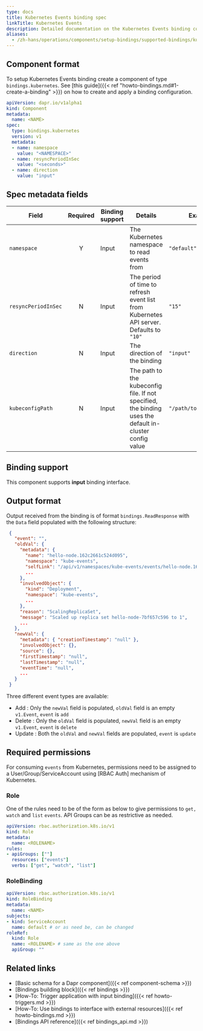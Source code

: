 ```yaml
---
type: docs
title: Kubernetes Events binding spec
linkTitle: Kubernetes Events
description: Detailed documentation on the Kubernetes Events binding component
aliases:
  - /zh-hans/operations/components/setup-bindings/supported-bindings/kubernetes-binding/
---
```


## Component format

To setup Kubernetes Events binding create a component of type `bindings.kubernetes`. See [this guide]({{< ref "howto-bindings.md#1-create-a-binding" >}}) on how to create and apply a binding configuration.

```yaml
apiVersion: dapr.io/v1alpha1
kind: Component
metadata:
  name: <NAME>
spec:
  type: bindings.kubernetes
  version: v1
  metadata:
  - name: namespace
    value: "<NAMESPACE>"
  - name: resyncPeriodInSec
    value: "<seconds>"
  - name: direction
    value: "input"
```

## Spec metadata fields

| Field               | Required | Binding support | Details                                                                                                 | Example                 |
| ------------------- | :------: | --------------- | ------------------------------------------------------------------------------------------------------- | ----------------------- |
| `namespace`         |     Y    | Input           | The Kubernetes namespace to read events from                                                            | `"default"`             |
| `resyncPeriodInSec` |     N    | Input           | The period of time to refresh event list from Kubernetes API server. Defaults to `"10"`                 | `"15"`                  |
| `direction`         |     N    | Input           | The direction of the binding                                                                            | `"input"`               |
| `kubeconfigPath`    |     N    | Input           | The path to the kubeconfig file. If not specified, the binding uses the default in-cluster config value | `"/path/to/kubeconfig"` |

## Binding support

This component supports **input** binding interface.

## Output format

Output received from the binding is of format `bindings.ReadResponse` with the `Data` field populated with the following structure:

```json
 {
   "event": "",
   "oldVal": {
     "metadata": {
       "name": "hello-node.162c2661c524d095",
       "namespace": "kube-events",
       "selfLink": "/api/v1/namespaces/kube-events/events/hello-node.162c2661c524d095",
       ...
     },
     "involvedObject": {
       "kind": "Deployment",
       "namespace": "kube-events",
       ...
     },
     "reason": "ScalingReplicaSet",
     "message": "Scaled up replica set hello-node-7bf657c596 to 1",
     ...
   },
   "newVal": {
     "metadata": { "creationTimestamp": "null" },
     "involvedObject": {},
     "source": {},
     "firstTimestamp": "null",
     "lastTimestamp": "null",
     "eventTime": "null",
     ...
   }
 }
```

Three different event types are available:

- Add : Only the `newVal` field is populated, `oldVal` field is an empty `v1.Event`, `event` is `add`
- Delete : Only the `oldVal` field is populated, `newVal` field is an empty `v1.Event`, `event` is `delete`
- Update : Both the `oldVal` and `newVal` fields are populated,  `event` is `update`

## Required permissions

For consuming `events` from Kubernetes, permissions need to be assigned to a User/Group/ServiceAccount using [RBAC Auth] mechanism of Kubernetes.

### Role

One of the rules need to be of the form as below to give permissions to `get, watch` and `list` `events`. API Groups can be as restrictive as needed.

```yaml
apiVersion: rbac.authorization.k8s.io/v1
kind: Role
metadata:
  name: <ROLENAME>
rules:
- apiGroups: [""]
  resources: ["events"]
  verbs: ["get", "watch", "list"]
```

### RoleBinding

```yaml
apiVersion: rbac.authorization.k8s.io/v1
kind: RoleBinding
metadata:
  name: <NAME>
subjects:
- kind: ServiceAccount
  name: default # or as need be, can be changed
roleRef:
  kind: Role
  name: <ROLENAME> # same as the one above
  apiGroup: ""
```

## Related links

- [Basic schema for a Dapr component]({{< ref component-schema >}})
- [Bindings building block]({{< ref bindings >}})
- [How-To: Trigger application with input binding]({{< ref howto-triggers.md >}})
- [How-To: Use bindings to interface with external resources]({{< ref howto-bindings.md >}})
- [Bindings API reference]({{< ref bindings_api.md >}})
